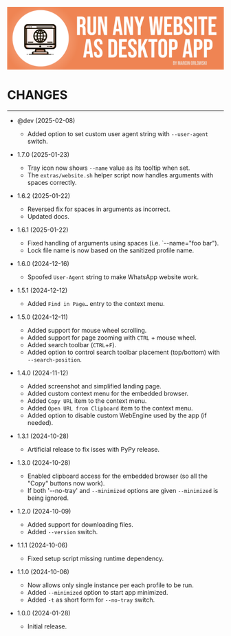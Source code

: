 ![WebApp](docs/logo.png)

# CHANGES

---

* @dev (2025-02-08)
  * Added option to set custom user agent string with `--user-agent` switch.

* 1.7.0 (2025-01-23)
  * Tray icon now shows `--name` value as its tooltip when set.
  * The `extras/website.sh` helper script now handles arguments with spaces correctly.

* 1.6.2 (2025-01-22)
  * Reversed fix for spaces in arguments as incorrect.
  * Updated docs.

* 1.6.1 (2025-01-22)
  * Fixed handling of arguments using spaces (i.e. `--name="foo bar").
  * Lock file name is now based on the sanitized profile name.

* 1.6.0 (2024-12-16)
  * Spoofed `User-Agent` string to make WhatsApp website work.

* 1.5.1 (2024-12-12)
  * Added `Find in Page…` entry to the context menu.

* 1.5.0 (2024-12-11)
  * Added support for mouse wheel scrolling.
  * Added support for page zooming with `CTRL` + mouse wheel.
  * Added search toolbar (`CTRL`+`F`).
  * Added option to control search toolbar placement (top/bottom) with `--search-position`.

* 1.4.0 (2024-11-12)
  * Added screenshot and simplified landing page.
  * Added custom context menu for the embedded browser.
  * Added `Copy URL` item to the context menu.
  * Added `Open URL from Clipboard` item to the context menu.
  * Added option to disable custom WebEngine used by the app (if needed).

* 1.3.1 (2024-10-28)
  * Artificial release to fix isses with PyPy release.

* 1.3.0 (2024-10-28)
  * Enabled clipboard access for the embedded browser (so all the "Copy" buttons now work).
  * If both '--no-tray' and `--minimized` options are given `--minimized` is being ignored.

* 1.2.0 (2024-10-09)
  * Added support for downloading files.
  * Added `--version` switch.

* 1.1.1 (2024-10-06)
  * Fixed setup script missing runtime dependency.

* 1.1.0 (2024-10-06)
  * Now allows only single instance per each profile to be run.
  * Added `--minimized` option to start app minimized.
  * Added `-t` as short form for `--no-tray` switch.

* 1.0.0 (2024-01-28)
  * Initial release.
